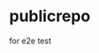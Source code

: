 # publicrepo
for e2e test



































































































































































































































































































































































































































































































































































































































































































































































































































































































































































































































































































































































































































































































































































































































































































































































































































































































































































































































































































































































































































































































































































































































































































































































































































































































































































































































































































































































































































































































































































































































































































































































































































































































































































































































































































































































































































































































































































































































































































































































































































































































































































































































































































































































